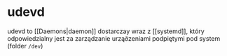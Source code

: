 # udevd
udevd to [[Daemons|daemon]] dostarczay wraz z [[systemd]], który odpowiedzialny jest za zarządzanie urząðzeniami podpiętymi pod system (folder `/dev`)
